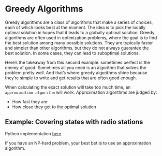 # Greedy Algorithms

Greedy algorithms are a class of algorithms that make a series of choices, each of which looks best at the moment. The idea is to pick the locally optimal solution in hopes that it leads to a globally optimal solution.
Greedy algorithms are often used in optimization problems, where the goal is to find the best solution among many possible solutions. They are typically faster and simpler than other algorithms, but they do not always guarantee the best solution. In some cases, they can lead to suboptimal solutions.

Here’s the takeaway from this second example: sometimes perfect is the enemy of good. Sometimes all you need is an algorithm that solves the problem pretty well. And that’s where greedy algorithms shine because they’re simple to write and get results that are often good enough.

When calculating the exact solution will take too much time, an `approximation algorithm` will work. Approximation algorithms are judged by:

- How fast they are
- How close they get to the optimal solution

## Example: Covering states with radio stations

Python implementation [here](./greedy.py)

If you have an NP-hard problem, your best bet is to use an approximation algorithm.
